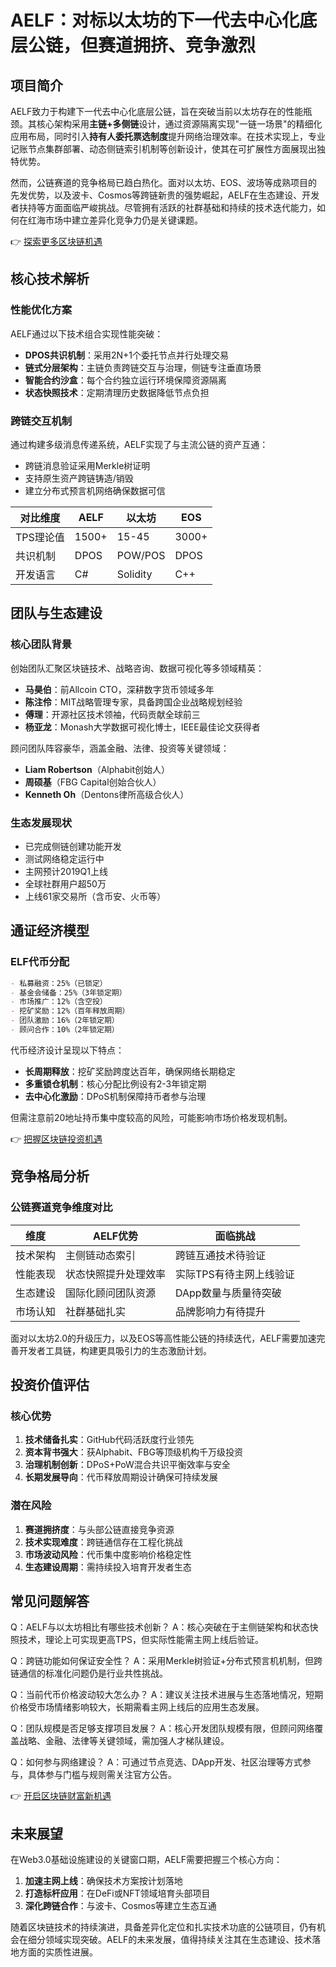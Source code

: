 # AELF：对标以太坊的下一代去中心化底层公链，但赛道拥挤、竞争激烈

## 项目简介

AELF致力于构建下一代去中心化底层公链，旨在突破当前以太坊存在的性能瓶颈。其核心架构采用**主链+多侧链**设计，通过资源隔离实现"一链一场景"的精细化应用布局，同时引入**持有人委托票选制度**提升网络治理效率。在技术实现上，专业记账节点集群部署、动态侧链索引机制等创新设计，使其在可扩展性方面展现出独特优势。

然而，公链赛道的竞争格局已趋白热化。面对以太坊、EOS、波场等成熟项目的先发优势，以及波卡、Cosmos等跨链新贵的强势崛起，AELF在生态建设、开发者扶持等方面面临严峻挑战。尽管拥有活跃的社群基础和持续的技术迭代能力，如何在红海市场中建立差异化竞争力仍是关键课题。

👉 [探索更多区块链机遇](https://bit.ly/okx_welcome)

## 核心技术解析

### 性能优化方案
AELF通过以下技术组合实现性能突破：
- **DPOS共识机制**：采用2N+1个委托节点并行处理交易
- **链式分层架构**：主链负责跨链交互与治理，侧链专注垂直场景
- **智能合约沙盒**：每个合约独立运行环境保障资源隔离
- **状态快照技术**：定期清理历史数据降低节点负担

### 跨链交互机制
通过构建多级消息传递系统，AELF实现了与主流公链的资产互通：
- 跨链消息验证采用Merkle树证明
- 支持原生资产跨链铸造/销毁
- 建立分布式预言机网络确保数据可信

| 对比维度 | AELF | 以太坊 | EOS |
|---------|------|--------|-----|
| TPS理论值 | 1500+ | 15-45 | 3000+ |
| 共识机制 | DPOS | POW/POS | DPOS |
| 开发语言 | C# | Solidity | C++ |

## 团队与生态建设

### 核心团队背景
创始团队汇聚区块链技术、战略咨询、数据可视化等多领域精英：
- **马昊伯**：前Allcoin CTO，深耕数字货币领域多年
- **陈注伶**：MIT战略管理专家，具备跨国企业战略规划经验
- **傅理**：开源社区技术领袖，代码贡献全球前三
- **杨亚龙**：Monash大学数据可视化博士，IEEE最佳论文获得者

顾问团队阵容豪华，涵盖金融、法律、投资等关键领域：
- **Liam Robertson**（Alphabit创始人）
- **周硕基**（FBG Capital创始合伙人）
- **Kenneth Oh**（Dentons律所高级合伙人）

### 生态发展现状
- 已完成侧链创建功能开发
- 测试网络稳定运行中
- 主网预计2019Q1上线
- 全球社群用户超50万
- 上线61家交易所（含币安、火币等）

## 通证经济模型

### ELF代币分配
```markdown
- 私募融资：25%（已锁定）
- 基金会储备：25%（3年锁定期）
- 市场推广：12%（含空投）
- 挖矿奖励：12%（百年释放周期）
- 团队激励：16%（2年锁定期）
- 顾问合作：10%（2年锁定期）
```

代币经济设计呈现以下特点：
- **长周期释放**：挖矿奖励跨度达百年，确保网络长期稳定
- **多重锁仓机制**：核心分配比例设有2-3年锁定期
- **去中心化激励**：DPoS机制保障持币者参与治理

但需注意前20地址持币集中度较高的风险，可能影响市场价格发现机制。

👉 [把握区块链投资机遇](https://bit.ly/okx_welcome)

## 竞争格局分析

### 公链赛道竞争维度对比
| 维度        | AELF优势                | 面临挑战                  |
|------------|-------------------------|---------------------------|
| 技术架构    | 主侧链动态索引          | 跨链互通技术待验证        |
| 性能表现    | 状态快照提升处理效率    | 实际TPS有待主网上线验证   |
| 生态建设    | 国际化顾问团队资源      | DApp数量与质量待突破      |
| 市场认知    | 社群基础扎实            | 品牌影响力有待提升        |

面对以太坊2.0的升级压力，以及EOS等高性能公链的持续迭代，AELF需要加速完善开发者工具链，构建更具吸引力的生态激励计划。

## 投资价值评估

### 核心优势
1. **技术储备扎实**：GitHub代码活跃度行业领先
2. **资本背书强大**：获Alphabit、FBG等顶级机构千万级投资
3. **治理机制创新**：DPoS+PoW混合共识平衡效率与安全
4. **长期发展导向**：代币释放周期设计确保可持续发展

### 潜在风险
1. **赛道拥挤度**：与头部公链直接竞争资源
2. **技术实现难度**：跨链通信存在工程化挑战
3. **市场波动风险**：代币集中度影响价格稳定性
4. **生态建设周期**：需持续投入培育开发者生态

## 常见问题解答

Q：AELF与以太坊相比有哪些技术创新？
A：核心突破在于主侧链架构和状态快照技术，理论上可实现更高TPS，但实际性能需主网上线后验证。

Q：跨链功能如何保证安全性？
A：采用Merkle树验证+分布式预言机机制，但跨链通信的标准化问题仍是行业共性挑战。

Q：当前代币价格波动较大怎么办？
A：建议关注技术进展与生态落地情况，短期价格受市场情绪影响较大，长期需看主网上线后的应用生态发展。

Q：团队规模是否足够支撑项目发展？
A：核心开发团队规模有限，但顾问网络覆盖战略、金融、法律等关键领域，需加强人才梯队建设。

Q：如何参与网络建设？
A：可通过节点竞选、DApp开发、社区治理等方式参与，具体参与门槛与规则需关注官方公告。

👉 [开启区块链财富新机遇](https://bit.ly/okx_welcome)

## 未来展望

在Web3.0基础设施建设的关键窗口期，AELF需要把握三个核心方向：
1. **加速主网上线**：确保技术方案按计划落地
2. **打造标杆应用**：在DeFi或NFT领域培育头部项目
3. **深化跨链合作**：与波卡、Cosmos等建立生态互通

随着区块链技术的持续演进，具备差异化定位和扎实技术功底的公链项目，仍有机会在细分领域实现突破。AELF的未来发展，值得持续关注其在生态建设、技术落地方面的实质性进展。